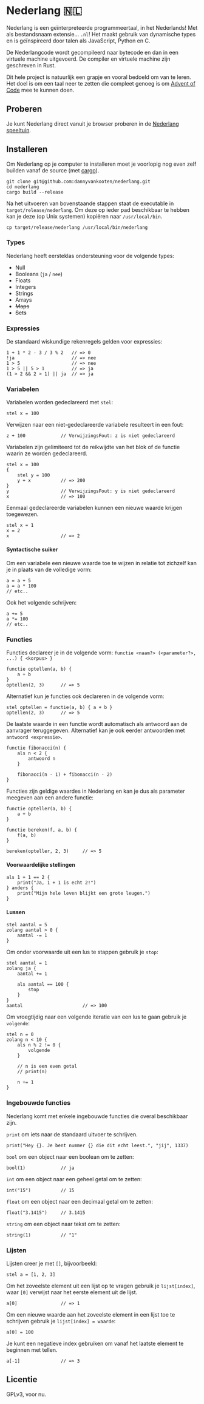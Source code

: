 # Nederlang 🇳🇱

Nederlang is een geïnterpreteerde programmeertaal, in het Nederlands! Met als bestandsnaam extensie... `.nl`! Het maakt gebruik van dynamische types en is geïnspireerd door talen als JavaScript, Python en C.  

De Nederlangcode wordt gecompileerd naar bytecode en dan in een virtuele machine uitgevoerd. De compiler en virtuele machine zijn geschreven in Rust.

Dit hele project is natuurlijk een grapje en vooral bedoeld om van te leren. Het doel is om een taal neer te zetten die compleet genoeg is om [Advent of Code](https://adventofcode.com/) mee te kunnen doen.

## Proberen

Je kunt Nederlang direct vanuit je browser proberen in de [Nederlang speeltuin](https://dannyvankooten.github.io/nederlang/playground/). 


## Installeren

Om Nederlang op je computer te installeren moet je voorlopig nog even zelf builden vanaf de source (met [cargo](https://www.rust-lang.org/learn/get-started)).

```
git clone git@github.com:dannyvankooten/nederlang.git
cd nederlang
cargo build --release
```

Na het uitvoeren van bovenstaande stappen staat de executable in `target/release/nederlang`. Om deze op ieder pad beschikbaar te hebben kan je deze (op Unix systemen) kopiëren naar `/usr/local/bin`.

```
cp target/release/nederlang /usr/local/bin/nederlang
```


### Types

Nederlang heeft eersteklas ondersteuning voor de volgende types:

- Null
- Booleans (`ja` / `nee`)
- Floats
- Integers
- Strings
- Arrays    
- ~~Maps~~
- ~~Sets~~

### Expressies

De standaard wiskundige rekenregels gelden voor expressies:

```
1 + 1 * 2 - 3 / 3 % 2   // => 0
!ja                     // => nee
1 > 5                   // => nee
1 > 5 || 5 > 1          // => ja
(1 > 2 && 2 > 1) || ja  // => ja
```

### Variabelen

Variabelen worden gedeclareerd met `stel`:

```
stel x = 100
```

Verwijzen naar een niet-gedeclareerde variabele resulteert in een fout:

```
z + 100             // VerwijzingsFout: z is niet gedeclareerd
```

Variabelen zijn gelimiteerd tot de reikwijdte van het blok of de functie waarin ze worden gedeclareerd.

```
stel x = 100
{
    stel y = 100
    y + x           // => 200
}                   
y                   // VerwijzingsFout: y is niet gedeclareerd
x                   // => 100
```

Eenmaal gedeclareerde variabelen kunnen een nieuwe waarde krijgen toegewezen.

```
stel x = 1
x = 2
x                   // => 2
```

#### Syntactische suiker

Om een variabele een nieuwe waarde toe te wijzen in relatie tot zichzelf kan je in plaats van de volledige vorm:

```
a = a + 5
a = a * 100
// etc..
```

Ook het volgende schrijven:

```
a += 5
a *= 100
// etc..
```


### Functies

Functies declareer je in de volgende vorm: `functie <naam?> (<parameter?>, ...) { <korpus> }`

```
functie optellen(a, b) { 
    a + b 
}
optellen(2, 3)      // => 5
```

Alternatief kun je functies ook declareren in de volgende vorm:

```
stel optellen = functie(a, b) { a + b }
optellen(2, 3)      // => 5
```

De laatste waarde in een functie wordt automatisch als antwoord aan de aanvrager teruggegeven. Alternatief kan je ook eerder antwoorden met `antwoord <expressie>`.

```
functie fibonacci(n) {
    als n < 2 {
        antwoord n
    }

    fibonacci(n - 1) + fibonacci(n - 2)
}
```

Functies zijn geldige waardes in Nederlang en kan je dus als parameter meegeven aan een andere functie:

```
functie opteller(a, b) {
    a + b
}

functie bereken(f, a, b) {
    f(a, b)
}

bereken(opteller, 2, 3)     // => 5
```

#### Voorwaardelijke stellingen

```
als 1 + 1 == 2 {
    print("Ja, 1 + 1 is echt 2!")
} anders {
    print("Mijn hele leven blijkt een grote leugen.")
}
```

#### Lussen

```
stel aantal = 5
zolang aantal > 0 {
    aantal -= 1
}
```

Om onder voorwaarde uit een lus te stappen gebruik je `stop`:

```
stel aantal = 1
zolang ja {
    aantal += 1

    als aantal == 100 {
        stop
    }
}
aantal                      // => 100
```

Om vroegtijdig naar een volgende iteratie van een lus te gaan gebruik je `volgende`:

```
stel n = 0
zolang n < 10 {
    als n % 2 != 0 {
        volgende
    }

    // n is een even getal
    // print(n)

    n += 1
}
```

### Ingebouwde functies

Nederlang komt met enkele ingebouwde functies die overal beschikbaar zijn.

`print` om iets naar de standaard uitvoer te schrijven.

```
print("Hey {}. Je bent nummer {} die dit echt leest.", "jij", 1337)
``` 

`bool` om een object naar een boolean om te zetten:

```
bool(1)             // ja
```

`int` om een object naar een geheel getal om te zetten:

```
int("15")           // 15
```

`float` om een object naar een decimaal getal om te zetten:

```
float("3.1415")     // 3.1415
```

`string` om een object naar tekst om te zetten:

```
string(1)           // "1"
```

### Lijsten

Lijsten creer je met `[]`, bijvoorbeeld:

```
stel a = [1, 2, 3]
```

Om het zoveelste element uit een lijst op te vragen gebruik je `lijst[index]`, waar `[0]` verwijst naar het eerste element uit de lijst.

```
a[0]                // => 1
```

Om een nieuwe waarde aan het zoveelste element in een lijst toe te schrijven gebruik je `lijst[index] = waarde`:

```
a[0] = 100
```

Je kunt een negatieve index gebruiken om vanaf het laatste element te beginnen met tellen.

```
a[-1]               // => 3
```


## Licentie

GPLv3, voor nu.
